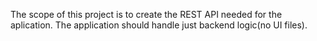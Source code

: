 ﻿The scope of this project is to create the REST API needed for the aplication.
The application should handle just backend logic(no UI files).
